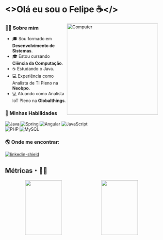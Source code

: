 # <>Olá eu sou o Felipe ☕️</>
<img src="https://media0.giphy.com/media/fuJPZBIIqzbt1kAYVc/giphy.gif?cid=6c09b952es11kyj5kfyoq6f1fmsvtf80rmhorowzflgr3n9z&ep=v1_gifs_search&rid=giphy.gif&ct=g" min-width="300px" max-width="300px" width="300px" align="right" alt="Computer">


### 👨‍💻  Sobre mim
-   🎓  Sou formado em **Desenvolvimento de Sistemas**.
-   🎓  Estou cursando  **Ciência da Computação**.
-   ☕️  Estudando o Java.
-   💻  Experiência como Analista de TI Pleno na **Neobpo**.
-   💻  Atuando como Analista IoT Pleno na **Globalthings**.

### 📌  Minhas Habilidades

![Java](https://img.shields.io/badge/java-%23ED8B00.svg?style=for-the-badge&logo=openjdk&logoColor=white)
![Spring](https://img.shields.io/badge/spring-%236DB33F.svg?style=for-the-badge&logo=spring&logoColor=white)
![Angular](https://img.shields.io/badge/angular-%23DD0031.svg?style=for-the-badge&logo=angular&logoColor=white)
![JavaScript](https://img.shields.io/badge/javascript-%23323330.svg?style=for-the-badge&logo=javascript&logoColor=%23F7DF1E) <br>
![PHP](https://img.shields.io/badge/php-%23777BB4.svg?style=for-the-badge&logo=php&logoColor=white)
![MySQL](https://img.shields.io/badge/mysql-%2300f.svg?style=for-the-badge&logo=mysql&logoColor=white)



### 🌎  Onde me encontrar:


[linkedin-invite]:https://www.linkedin.com/in/felipe-vieira-1654611a4/
[linkedin-shield]:https://img.shields.io/badge/LinkedIn-0077B5?style=for-the-badge&logo=linkedin&logoColor=white
[ ![linkedin-shield][] ][linkedin-invite]

 
## Métricas・🧙‍♂️

<p align = "center">
  <a href="https://github.com/Felipe-github16"><img height="180em" width="49%" src="https://github-readme-stats.vercel.app/api/top-langs/?username=Felipe-github16&layout=compact&hide_title=false&theme=github_dark"/></a> 
  <a href="https://github.com/Felipe-github16"><img height="180em" width="49%" src="https://github-readme-stats.vercel.app/api?username=Felipe-github16&show_icons=true&theme=github_dark&include_all_commits=true&count_private=true"/></a>
</p> 

